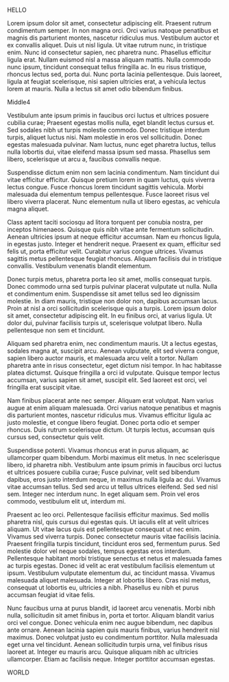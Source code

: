 HELLO

Lorem ipsum dolor sit amet, consectetur adipiscing elit. Praesent rutrum condimentum semper. In non magna orci. Orci varius natoque penatibus et magnis dis parturient montes, nascetur ridiculus mus. Vestibulum auctor et ex convallis aliquet. Duis ut nisl ligula. Ut vitae rutrum nunc, in tristique enim. Nunc id consectetur sapien, nec pharetra nunc. Phasellus efficitur ligula erat. Nullam euismod nisl a massa aliquam mattis. Nulla commodo nunc ipsum, tincidunt consequat tellus fringilla ac. In eu risus tristique, rhoncus lectus sed, porta dui. Nunc porta lacinia pellentesque. Duis laoreet, ligula at feugiat scelerisque, nisi sapien ultricies erat, a vehicula lectus lorem at mauris. Nulla a lectus sit amet odio bibendum finibus.

Middle4

Vestibulum ante ipsum primis in faucibus orci luctus et ultrices posuere cubilia curae; Praesent egestas mollis nulla, eget blandit lectus cursus et. Sed sodales nibh ut turpis molestie commodo. Donec tristique interdum turpis, aliquet luctus nisi. Nam molestie in eros vel sollicitudin. Donec egestas malesuada pulvinar. Nam luctus, nunc eget pharetra luctus, tellus nulla lobortis dui, vitae eleifend massa ipsum sed massa. Phasellus sem libero, scelerisque ut arcu a, faucibus convallis neque.

Suspendisse dictum enim non sem lacinia condimentum. Nam tincidunt dui vitae efficitur efficitur. Quisque pretium lorem in quam luctus, quis viverra lectus congue. Fusce rhoncus lorem tincidunt sagittis vehicula. Morbi malesuada dui elementum tempus pellentesque. Fusce laoreet risus vel libero viverra placerat. Nunc elementum nulla ut libero egestas, ac vehicula magna aliquet.

Class aptent taciti sociosqu ad litora torquent per conubia nostra, per inceptos himenaeos. Quisque quis nibh vitae ante fermentum sollicitudin. Aenean ultricies ipsum at neque efficitur accumsan. Nam eu rhoncus ligula, in egestas justo. Integer et hendrerit neque. Praesent ex quam, efficitur sed felis ut, porta efficitur velit. Curabitur varius congue ultrices. Vivamus sagittis metus pellentesque feugiat rhoncus. Aliquam facilisis dui in tristique convallis. Vestibulum venenatis blandit elementum.

Donec turpis metus, pharetra porta leo sit amet, mollis consequat turpis. Donec commodo urna sed turpis pulvinar placerat vulputate ut nulla. Nulla et condimentum enim. Suspendisse sit amet tellus sed leo dignissim molestie. In diam mauris, tristique non dolor non, dapibus accumsan lacus. Proin at nisl a orci sollicitudin scelerisque quis a turpis. Lorem ipsum dolor sit amet, consectetur adipiscing elit. In eu finibus orci, at varius ligula. Ut dolor dui, pulvinar facilisis turpis ut, scelerisque volutpat libero. Nulla pellentesque non sem et tincidunt.

Aliquam sed pharetra enim, nec condimentum mauris. Ut a lectus egestas, sodales magna at, suscipit arcu. Aenean vulputate, elit sed viverra congue, sapien libero auctor mauris, et malesuada arcu velit a tortor. Nullam pharetra ante in risus consectetur, eget dictum nisi tempor. In hac habitasse platea dictumst. Quisque fringilla a orci id vulputate. Quisque tempor lectus accumsan, varius sapien sit amet, suscipit elit. Sed laoreet est orci, vel fringilla erat suscipit vitae.

Nam finibus placerat ante nec semper. Aliquam erat volutpat. Nam varius augue at enim aliquam malesuada. Orci varius natoque penatibus et magnis dis parturient montes, nascetur ridiculus mus. Vivamus efficitur ligula ac justo molestie, et congue libero feugiat. Donec porta odio et semper rhoncus. Duis rutrum scelerisque dictum. Ut turpis lectus, accumsan quis cursus sed, consectetur quis velit.

Suspendisse potenti. Vivamus rhoncus erat in purus aliquam, ac ullamcorper quam bibendum. Morbi maximus elit metus. In nec scelerisque libero, id pharetra nibh. Vestibulum ante ipsum primis in faucibus orci luctus et ultrices posuere cubilia curae; Fusce pulvinar, velit sed bibendum dapibus, eros justo interdum neque, in maximus nulla ligula ac dui. Vivamus vitae accumsan tellus. Sed sed arcu ut tellus ultrices eleifend. Sed sed nisl sem. Integer nec interdum nunc. In eget aliquam sem. Proin vel eros commodo, vestibulum elit ut, interdum mi.

Praesent ac leo orci. Pellentesque facilisis efficitur maximus. Sed mollis pharetra nisl, quis cursus dui egestas quis. Ut iaculis elit at velit ultrices aliquam. Ut vitae lacus quis est pellentesque consequat ut nec enim. Vivamus sed viverra turpis. Donec consectetur mauris vitae facilisis lacinia. Praesent fringilla turpis tincidunt, tincidunt eros sed, fermentum purus. Sed molestie dolor vel neque sodales, tempus egestas eros interdum. Pellentesque habitant morbi tristique senectus et netus et malesuada fames ac turpis egestas. Donec id velit ac erat vestibulum facilisis elementum ut ipsum. Vestibulum vulputate elementum dui, ac tincidunt massa. Vivamus malesuada aliquet malesuada. Integer at lobortis libero. Cras nisl metus, consequat ut lobortis eu, ultricies a nibh. Phasellus eu nibh et purus accumsan feugiat id vitae felis.

Nunc faucibus urna at purus blandit, id laoreet arcu venenatis. Morbi nibh nulla, sollicitudin sit amet finibus in, porta et tortor. Aliquam blandit varius orci vel congue. Donec vehicula enim nec augue bibendum, nec dapibus ante ornare. Aenean lacinia sapien quis mauris finibus, varius hendrerit nisl maximus. Donec volutpat justo eu condimentum porttitor. Nulla malesuada eget urna vel tincidunt. Aenean sollicitudin turpis urna, vel finibus risus laoreet at. Integer eu mauris arcu. Quisque aliquam nibh ac ultricies ullamcorper. Etiam ac facilisis neque. Integer porttitor accumsan egestas.

WORLD
